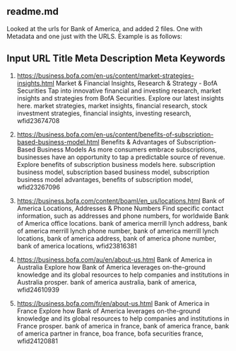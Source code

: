 readme.md
---
Looked at the urls for Bank of America, and added 2 files. One with Metadata and one just with the URLS.
Example is as follows:

## Input URL	Title	Meta Description	Meta Keywords

1. https://business.bofa.com/en-us/content/market-strategies-insights.html	Market & Financial Insights, Research & Strategy - BofA Securities	Tap into innovative financial and investing research, market insights and strategies from BofA Securities. Explore our latest insights here.	market strategies, market insights, financial research, stock investment strategies, financial insights, investing research, wfid23674708

2. https://business.bofa.com/en-us/content/benefits-of-subscription-based-business-model.html	Benefits & Advantages of Subscription-Based Business Models	As more consumers embrace subscriptions, businesses have an opportunity to tap a predictable source of revenue. Explore benefits of subscription business models here.	subscription business model, subscription based business model, subscription business model advantages, benefits of subscription model, wfid23267096

3. https://business.bofa.com/content/boaml/en_us/locations.html	Bank of America Locations, Addresses & Phone Numbers	Find specific contact information, such as addresses and phone numbers, for worldwide Bank of America office locations.	bank of america merrill lynch address, bank of america merrill lynch phone number, bank of america merrill lynch locations, bank of america address, bank of america phone number, bank of america locations, wfid23816381

4. https://business.bofa.com/au/en/about-us.html	Bank of America in Australia	Explore how Bank of America leverages on-the-ground knowledge and its global resources to help companies and institutions in Australia prosper.	bank of america australia, bank of america, wfid24610939

5. https://business.bofa.com/fr/en/about-us.html	Bank of America in France	Explore how Bank of America leverages on-the-ground knowledge and its global resources to help companies and institutions in France prosper.	bank of america in france, bank of america france, bank of america partner in france, boa france, bofa securities france, wfid24120881